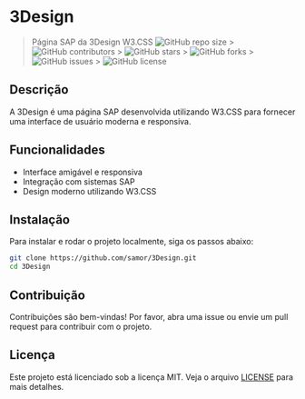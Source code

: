 # 3Design

> Página SAP da 3Design
> W3.CSS
> ![GitHub repo size](https://img.shields.io/github/repo-size/samor/3Design) > ![GitHub contributors](https://img.shields.io/github/contributors/samor/3Design) > ![GitHub stars](https://img.shields.io/github/stars/samor/3Design?style=social) > ![GitHub forks](https://img.shields.io/github/forks/samor/3Design?style=social) > ![GitHub issues](https://img.shields.io/github/issues/samor/3Design) > ![GitHub license](https://img.shields.io/github/license/samor/3Design)

## Descrição

A 3Design é uma página SAP desenvolvida utilizando W3.CSS para fornecer uma interface de usuário moderna e responsiva.

## Funcionalidades

- Interface amigável e responsiva
- Integração com sistemas SAP
- Design moderno utilizando W3.CSS

## Instalação

Para instalar e rodar o projeto localmente, siga os passos abaixo:

```bash
git clone https://github.com/samor/3Design.git
cd 3Design
```

## Contribuição

Contribuições são bem-vindas! Por favor, abra uma issue ou envie um pull request para contribuir com o projeto.

## Licença

Este projeto está licenciado sob a licença MIT. Veja o arquivo [LICENSE](LICENSE) para mais detalhes.

